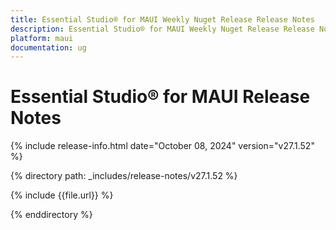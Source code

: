 ```yaml
---
title: Essential Studio® for MAUI Weekly Nuget Release Release Notes  
description: Essential Studio® for MAUI Weekly Nuget Release Release Notes  
platform: maui
documentation: ug
---
```


# Essential Studio® for MAUI  Release Notes  

{% include release-info.html date="October 08, 2024"  version="v27.1.52" %}

{% directory path: _includes/release-notes/v27.1.52 %}

{% include {{file.url}} %}

{% enddirectory %}
